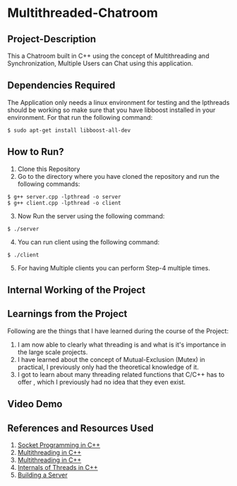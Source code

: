 # Multithreaded-Chatroom

## Project-Description

This a Chatroom built in C++ using the concept of Multithreading and Synchronization, Multiple Users can Chat using this application.

## Dependencies Required
The Application only needs a linux environment for testing and the lpthreads should be working so make sure that you have libboost installed in your environment.
For that run the following command:
```
$ sudo apt-get install libboost-all-dev
```

## How to Run?
1. Clone this Repository
2. Go to the directory where you have cloned the repository and run the following commands:
```
$ g++ server.cpp -lpthread -o server
$ g++ client.cpp -lpthread -o client
```
3. Now Run the server using the following command:
```
$ ./server
```
4. You can run client using the following command:
```
$ ./client
```
5. For having Multiple clients you can perform Step-4 multiple times.
## Internal Working of the Project

## Learnings from the Project
Following are the things that I have learned during the course of the Project:
1. I am now able to clearly what threading is and what is it's importance in the large scale projects.
2. I have learned about the concept of Mutual-Exclusion (Mutex) in practical, I previously only had the theoretical knowledge of it.
3. I got to learn about many threading related functions that C/C++ has to offer , which I previously had no idea that they even exist.

## Video Demo

## References and Resources Used
1. [Socket Programming in C++](https://www.geeksforgeeks.org/socket-programming-cc/)
2. [Multithreading in C++](https://www.geeksforgeeks.org/multithreading-in-cpp/)
3. [Multithreading in C++](https://www.tutorialspoint.com/cplusplus/cpp_multithreading.html)
4. [Internals of Threads in C++](https://cplusplus.com/reference/thread/thread/)
5. [Building a Server](https://ncona.com/2019/04/building-a-simple-server-with-cpp/)
